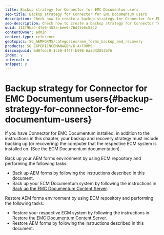 ```yaml
---
title: Backup strategy for Connector for EMC Documentum users
seo-title: Backup strategy for Connector for EMC Documentum users
description: Check how to create a backup strategy for Connector for EMC Documentum users.
seo-description: Check how to create a backup strategy for Connector for EMC Documentum users.
uuid: 111f9ba4-4fe9-452a-bee9-76d45e6c5342
contentOwner: admin
content-type: reference
geptopics: SG_AEMFORMS/categories/aem_forms_backup_and_recovery
products: SG_EXPERIENCEMANAGER/6.4/FORMS
discoiquuid: 6d0fcdc9-1c50-4f4f-b998-6a3d42853bf6
index: y
internal: n
snippet: y
---
```


# Backup strategy for Connector for EMC Documentum users{#backup-strategy-for-connector-for-emc-documentum-users}

<!--
Comment Type: remark
Last Modified By:
Last Modified Date:
<p>Added for bug 1787759, removed for 1811387, modified for bug 1874975:</p>
-->

If you have Connector for EMC Documentum installed, in addition to the instructions in this chapter, your backup and recovery strategy must include backing up (or recovering) the computer that the respective ECM system is installed on. (See the ECM Documentum documentation).

Back up your AEM forms environment by using ECM repository and performing the following tasks:

* Back up AEM forms by following the instructions described in this document.
* Back up your ECM Documentum system by following the instructions in [Back up the EMC Documentum Content Server](../../../forms/using/admin-help/backing-recovering-emc-documentum-repository.md#back-up-the-emc-documentum-content-server).

Restore AEM forms environment by using ECM repository and performing the following tasks:

* Restore your respective ECM system by following the instructions in [Restore the EMC Documentum Content Server](../../../forms/using/admin-help/backing-recovering-emc-documentum-repository.md#restore-the-emc-documentum-content-server).
* Restore AEM forms by following the instructions described in this document.

